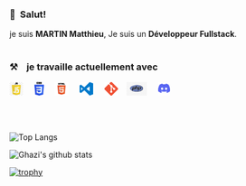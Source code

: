 
### 👋&nbsp;&nbsp;Salut!

je suis **MARTIN Matthieu**, Je suis un **Développeur Fullstack**.
<br><br>

### ⚒&nbsp;&nbsp;&nbsp; je travaille actuellement avec


<img alt="JavaScript" title="JavaScript" src="icon/js_logo.png" height="24"> &nbsp;&nbsp;&nbsp;&nbsp;<img alt="CSS" title="CSS" src="icon/css_logo.png" height="24"> &nbsp;&nbsp;&nbsp;&nbsp;<img alt="HTML" title="HTML" src="icon/html_logo.png" height="24"> &nbsp;&nbsp;&nbsp;&nbsp;<img alt="VS Code" title="VS Code" src="icon/vsc_logo.png" height="24"> &nbsp;&nbsp;&nbsp;&nbsp;<img alt="Git" title="Git" src="icon/git_logo.png" height="24">&nbsp;&nbsp;&nbsp;&nbsp;<img alt="PHP" title="php" src="icon/php_logo.png" height="24"> &nbsp;&nbsp;&nbsp;&nbsp;<img alt="discord" title="discord" src="icon/discord_logo.png" height="24">

<br><br>

![Top Langs](https://github-readme-stats.vercel.app/api/top-langs/?username=gkhan205&layout=compact&theme=dark&hide_border=true)

![Ghazi's github stats](https://github-readme-stats.vercel.app/api?username=gkhan205&show_icons=true&hide_border=true&theme=dark)

[![trophy](https://github-profile-trophy.vercel.app/?username=gkhan205)](https://github.com/gkhan205/github-profile-trophy)